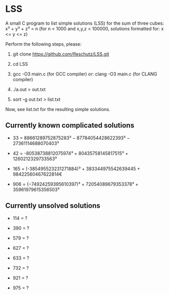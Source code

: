LSS
===

A small C program to list simple solutions (LSS) for the sum of three cubes: x³ + y³ + z³ = n (for n < 1000 and x,y,z < 100000, solutions formatted for: x <= y <= z)

Perform the following steps, please:

1. git clone https://github.com/fleschutz/LSS.git

2. cd LSS

3. gcc -O3 main.c (for GCC compiler) or: clang -O3 main.c (for CLANG compiler)

4. ./a.out > out.txt

5. sort -g out.txt > list.txt

Now, see list.txt for the resulting simple solutions.


Currently known complicated solutions
-------------------------------------
* 33 = 88661289752875283³ − 87784054428622393³ − 27361114688070403³

* 42 = -80538738812075974³ + 80435758145817515³ + 1260212329733563³ 

* 165 = (-385495523231271884)³ + 383344975542639445 + 98422560467622814€

* 906 = (−74924259395610397)³ + 72054089679353378³ + 35961979615356503³


Currently unsolved solutions
----------------------------
* 114 = ?

* 390 = ?

* 579 = ?

* 627 = ?

* 633 = ?

* 732 = ?

* 921 = ?

* 975 = ?

